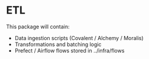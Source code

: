 # ETL

This package will contain:
- Data ingestion scripts (Covalent / Alchemy / Moralis)
- Transformations and batching logic
- Prefect / Airflow flows stored in ../infra/flows
